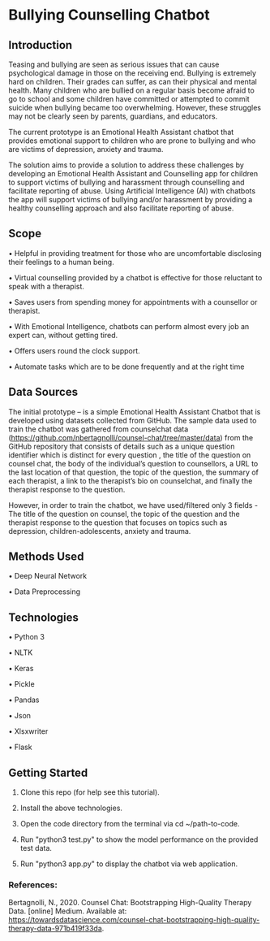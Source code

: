 # Bullying Counselling Chatbot

## Introduction 

Teasing and bullying are seen as serious issues that can cause psychological damage in those on the receiving end. 
Bullying is extremely hard on children. Their grades can suffer, as can their physical and mental health. Many children who are bullied on a regular basis become afraid to go to school and some children have committed or attempted to commit suicide when bullying became too overwhelming. However, these struggles may not be clearly seen by parents, guardians, and educators.

The current prototype is an Emotional Health Assistant chatbot that provides emotional support to children who are prone to bullying and who are victims of depression, anxiety and trauma. 

The solution aims to provide a solution to address these challenges by developing an Emotional Health Assistant and Counselling app for children to support victims of bullying and harassment through counselling and facilitate reporting of abuse. Using Artificial Intelligence (AI) with chatbots the app will support victims of bullying and/or harassment by providing a healthy counselling approach and also facilitate reporting of abuse. 

## Scope

•	Helpful in providing treatment for those who are uncomfortable disclosing their feelings to a human being.

•	Virtual counselling provided by a chatbot is effective for those reluctant to speak with a therapist.

•	Saves users from spending money for appointments with a counsellor or therapist.

•	With Emotional Intelligence, chatbots can perform almost every job an expert can, without getting tired.

•	Offers users round the clock support.

•	Automate tasks which are to be done frequently and at the right time

## Data Sources

The initial prototype – is a simple Emotional Health Assistant Chatbot that is developed using datasets collected from GitHub. The sample data used to train the chatbot was gathered from counselchat data (https://github.com/nbertagnolli/counsel-chat/tree/master/data) from the GitHub repository that consists of  details such as a unique question identifier which is distinct for every question , the title of the question on counsel chat, the body of the individual’s question to counsellors, a URL to the last location of that question, the topic of the question, the summary of each therapist, a link to the therapist’s bio on counselchat, and finally the therapist response to the question. 

However, in order to train the chatbot, we have used/filtered only 3 fields - The title of the question on counsel, the topic of the question and the therapist response to the question that focuses on topics such as depression, children-adolescents, anxiety and trauma.

## Methods Used

•	Deep Neural Network

•	Data Preprocessing

## Technologies

•	Python 3

•	NLTK

•	Keras

•	Pickle

•	Pandas

•	Json

•	Xlsxwriter

•	Flask


## Getting Started

1. Clone this repo (for help see this tutorial).

2. Install the above technologies.

3. Open the code directory from the terminal via cd ~/path-to-code.

4. Run "python3 test.py" to show the model performance on the provided test data.

5. Run "python3 app.py" to display the chatbot via web application.


### References:
Bertagnolli, N., 2020. Counsel Chat: Bootstrapping High-Quality Therapy Data. [online] Medium. Available at: <https://towardsdatascience.com/counsel-chat-bootstrapping-high-quality-therapy-data-971b419f33da>.


